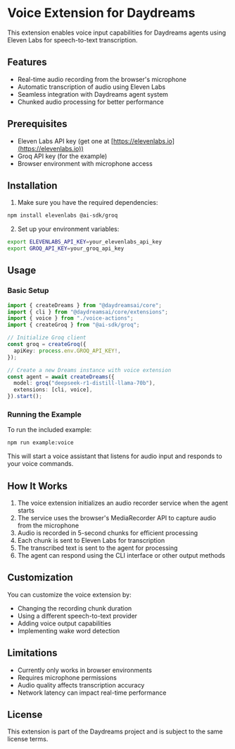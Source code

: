 # Voice Extension for Daydreams

This extension enables voice input capabilities for Daydreams agents using
Eleven Labs for speech-to-text transcription.

## Features

- Real-time audio recording from the browser's microphone
- Automatic transcription of audio using Eleven Labs
- Seamless integration with Daydreams agent system
- Chunked audio processing for better performance

## Prerequisites

- Eleven Labs API key (get one at
  [https://elevenlabs.io](https://elevenlabs.io))
- Groq API key (for the example)
- Browser environment with microphone access

## Installation

1. Make sure you have the required dependencies:

```bash
npm install elevenlabs @ai-sdk/groq
```

2. Set up your environment variables:

```bash
export ELEVENLABS_API_KEY=your_elevenlabs_api_key
export GROQ_API_KEY=your_groq_api_key
```

## Usage

### Basic Setup

```typescript
import { createDreams } from "@daydreamsai/core";
import { cli } from "@daydreamsai/core/extensions";
import { voice } from "./voice-actions";
import { createGroq } from "@ai-sdk/groq";

// Initialize Groq client
const groq = createGroq({
  apiKey: process.env.GROQ_API_KEY!,
});

// Create a new Dreams instance with voice extension
const agent = await createDreams({
  model: groq("deepseek-r1-distill-llama-70b"),
  extensions: [cli, voice],
}).start();
```

### Running the Example

To run the included example:

```bash
npm run example:voice
```

This will start a voice assistant that listens for audio input and responds to
your voice commands.

## How It Works

1. The voice extension initializes an audio recorder service when the agent
   starts
2. The service uses the browser's MediaRecorder API to capture audio from the
   microphone
3. Audio is recorded in 5-second chunks for efficient processing
4. Each chunk is sent to Eleven Labs for transcription
5. The transcribed text is sent to the agent for processing
6. The agent can respond using the CLI interface or other output methods

## Customization

You can customize the voice extension by:

- Changing the recording chunk duration
- Using a different speech-to-text provider
- Adding voice output capabilities
- Implementing wake word detection

## Limitations

- Currently only works in browser environments
- Requires microphone permissions
- Audio quality affects transcription accuracy
- Network latency can impact real-time performance

## License

This extension is part of the Daydreams project and is subject to the same
license terms.

